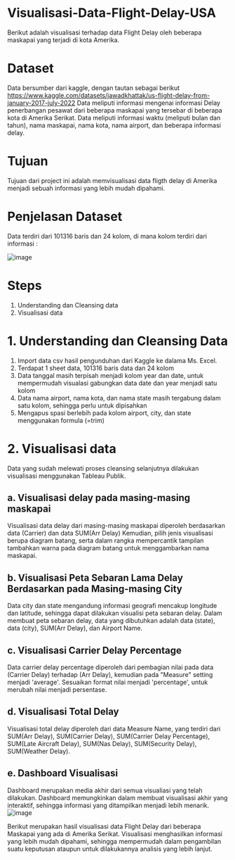 # Visualisasi-Data-Flight-Delay-USA
Berikut adalah visualisasi terhadap data Flight Delay oleh beberapa maskapai yang terjadi di kota Amerika.
# Dataset
Data bersumber dari kaggle, dengan tautan sebagai berikut https://www.kaggle.com/datasets/jawadkhattak/us-flight-delay-from-january-2017-july-2022
Data meliputi informasi mengenai informasi Delay penerbangan pesawat dari beberapa maskapai yang tersebar di beberapa kota di Amerika Serikat. Data meliputi informasi waktu (meliputi bulan dan tahun), nama maskapai, nama kota, nama airport, dan beberapa informasi delay.
# Tujuan 
Tujuan dari project ini adalah memvisualisasi data fligth delay di Amerika menjadi sebuah informasi yang lebih mudah dipahami.
# Penjelasan Dataset
Data terdiri dari 101316 baris dan 24 kolom, di mana kolom terdiri dari informasi : 

![image](https://user-images.githubusercontent.com/125176865/218297494-78bcf1b9-a8ac-48f5-bc65-912b1932c00e.png)
# Steps
1. Understanding dan Cleansing data
2. Visualisasi data
# 1. Understanding dan Cleansing Data
1. Import data csv hasil pengunduhan dari Kaggle ke dalama Ms. Excel.
2. Terdapat 1 sheet data, 101316 baris data dan 24 kolom
3. Data tanggal masih terpisah menjadi kolom year dan date, untuk mempermudah visualasi gabungkan data date dan year menjadi satu kolom
4. Data nama airport, nama kota, dan nama state masih tergabung dalam satu kolom, sehingga perlu untuk dipisahkan
5. Mengapus spasi berlebih pada kolom airport, city, dan state menggunakan formula (=trim)
# 2. Visualisasi data
Data yang sudah melewati proses cleansing selanjutnya dilakukan visualisasi menggunakan Tableau Publik.
## a. Visualisasi delay pada masing-masing maskapai
Visualisasi data delay dari masing-masing maskapai diperoleh berdasarkan data (Carrier) dan data SUM(Arr Delay) 
Kemudian, pilih jenis visualisasi berupa diagram batang, serta dalam rangka mempercantik tampilan tambahkan warna pada diagram batang untuk menggambarkan nama maskapai.
## b. Visualisasi Peta Sebaran Lama Delay Berdasarkan pada Masing-masing City
Data city dan state mengandung informasi geografi mencakup longitude dan latitude, sehingga dapat dilakukan visualisi peta sebaran delay. Dalam membuat peta sebaran delay, data yang dibutuhkan adalah data (state), data (city), SUM(Arr Delay), dan Airport Name.
## c. Visualisasi Carrier Delay Percentage
Data carrier delay percentage diperoleh dari pembagian nilai pada data (Carrier Delay) terhadap (Arr Delay), kemudian pada "Measure" setting menjadi 'average'. Sesuaikan format nilai menjadi 'percentage', untuk merubah nilai menjadi persentase.
## d. Visualisasi  Total Delay
Visualisasi total delay diperoleh dari data Measure Name, yang terdiri dari SUM(Arr Delay), SUM(Carrier Delay), SUM(Carrier Delay Percentage), SUM(Late Aircraft Delay), SUM(Nas Delay), SUM(Security Delay), SUM(Weather Delay).
## e. Dashboard Visualisasi
Dashboard merupakan media akhir dari semua visualiasi yang telah dilakukan. Dashboard memungkinkan dalam membuat visualisasi akhir yang interaktif, sehingga informasi yang ditampilkan menjadi lebih menarik.
![image](https://user-images.githubusercontent.com/125176865/218299097-475c9423-ba6a-43db-a31d-5a116e5aacc5.png)

Berikut merupakan hasil visualisasi data Flight Delay dari beberapa Maskapai yang ada di Amerika Serikat. Visualisasi menghasilkan informasi yang lebih mudah dipahami, sehingga mempermudah dalam pengambilan suatu keputusan ataupun untuk dilakukannya analisis yang lebih lanjut.
